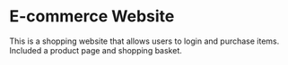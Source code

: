 # E-commerce Website
This is a shopping website that allows users to login 
and purchase items. Included a product page and shopping basket.
